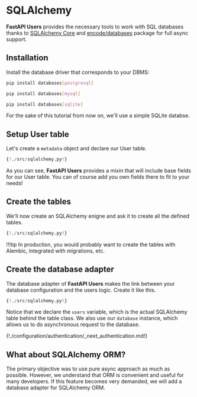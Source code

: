 # SQLAlchemy

**FastAPI Users** provides the necessary tools to work with SQL databases thanks to [SQLAlchemy Core](https://docs.sqlalchemy.org/en/13/core/) and [encode/databases](https://www.encode.io/databases/) package for full async support.

## Installation

Install the database driver that corresponds to your DBMS:

```sh
pip install databases[postgresql]
```

```sh
pip install databases[mysql]
```

```sh
pip install databases[sqlite]
```

For the sake of this tutorial from now on, we'll use a simple SQLite databse.

## Setup User table

Let's create a `metadata` object and declare our User table.

```py hl_lines="4 14 15"
{!./src/sqlalchemy.py!}
```

As you can see, **FastAPI Users** provides a mixin that will include base fields for our User table. You can of course add you own fields there to fit to your needs!

## Create the tables

We'll now create an SQLAlchemy enigne and ask it to create all the defined tables.

```py hl_lines="18 19 20 21 22"
{!./src/sqlalchemy.py!}
```

!!!tip
    In production, you would probably want to create the tables with Alembic, integrated with migrations, etc.

## Create the database adapter

The database adapter of **FastAPI Users** makes the link between your database configuration and the users logic. Create it like this.

```py hl_lines="24 25"
{!./src/sqlalchemy.py!}
```

Notice that we declare the `users` variable, which is the actual SQLAlchemy table behind the table class. We also use our `database` instance, which allows us to do asynchronous request to the database.

{!./configuration/authentication/_next_authentication.md!}

## What about SQLAlchemy ORM?

The primary objective was to use pure async approach as much as possible. However, we understand that ORM is convenient and useful for many developers. If this feature becomes very demanded, we will add a database adapter for SQLAlchemy ORM.
